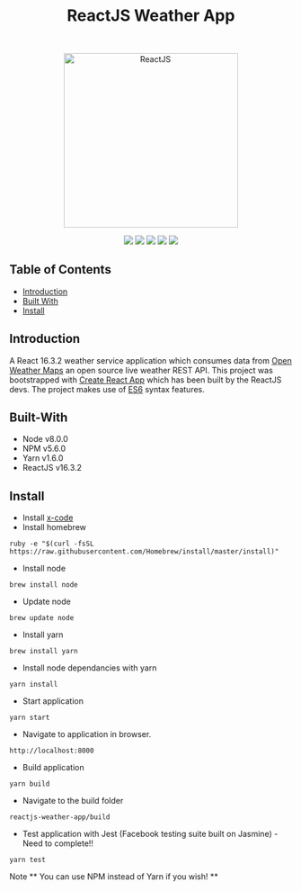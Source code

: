 <h1 align="center">ReactJS Weather App</h1>
<br>
<p align="center">
  <a href="https://gitpoint.co/">
    <img alt="ReactJS" title="ReactJS" src="https://upload.wikimedia.org/wikipedia/commons/a/a7/React-icon.svg" width="310">
  </a>
</p>
<p align="center">
    <img src="https://img.shields.io/badge/node-v8.0.0^-green.svg" />
    <img src="https://img.shields.io/badge/npm-v5.6.0^-green.svg" />
    <img src="https://img.shields.io/badge/yarn-v1.6.0^-green.svg" />
    <img src="https://img.shields.io/badge/react-v16.3.2-green.svg" />
    <img src="https://img.shields.io/github/forks/maxsilvauk/reactjs-weather-app.svg?style=social&label=Fork" />
</p>

## Table of Contents

- [Introduction](#introduction)
- [Built With](#built-with)
- [Install](#install)

## Introduction

A React 16.3.2 weather service application which consumes data from [Open Weather Maps](http://api.openweathermap.org) an open source live weather REST API. This project was bootstrapped with [Create React App](https://github.com/facebookincubator/create-react-app) which has been built by the ReactJS devs. The project makes use of [ES6](https://github.com/lukehoban/es6features) syntax features.

## Built-With

- Node v8.0.0
- NPM v5.6.0
- Yarn v1.6.0
- ReactJS v16.3.2

## Install 

* Install <a href="https://itunes.apple.com/us/app/xcode/id497799835?mt=12">x-code</a>
* Install homebrew
```
ruby -e "$(curl -fsSL https://raw.githubusercontent.com/Homebrew/install/master/install)"
```
* Install node
```
brew install node
```
* Update node
```
brew update node
```
* Install yarn
```
brew install yarn
```
* Install node dependancies with yarn
```
yarn install
```
* Start application
```
yarn start
```
* Navigate to application in browser.
```
http://localhost:8000
```
* Build application
```
yarn build
```
* Navigate to the build folder
```
reactjs-weather-app/build
```
* Test application with Jest (Facebook testing suite built on Jasmine) - Need to complete!!
```
yarn test 
```


Note ** You can use NPM instead of Yarn if you wish! **
